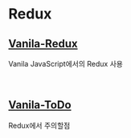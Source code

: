 # Redux

## [Vanila-Redux](./vanilaJS/README.md)

Vanila JavaScript에서의 Redux 사용

<br/>

## [Vanila-ToDo](./vanila-todo/README.md)

Redux에서 주의할점
